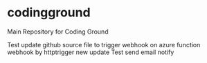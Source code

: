 # codingground
Main Repository for Coding Ground

Test update github source file to trigger webhook on azure function webhook by httptrigger
new update
Test send email notify
